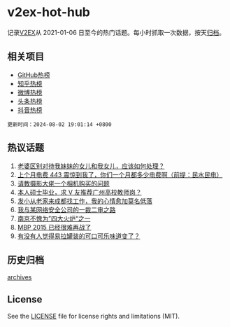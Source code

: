 # v2ex-hot-hub

 记录[V2EX](https://www.v2ex.com/)从 2021-01-06 日至今的热门话题。每小时抓取一次数据，按天[归档](archives)。
 
 ## 相关项目

- [GitHub热榜](https://github.com/it985/github-hot-hub)
- [知乎热榜](https://github.com/it985/zhihu-hot-hub)
- [微博热榜](https://github.com/it985/weibo-hot-hub)
- [头条热榜](https://github.com/it985/toutiao-hot-hub)
- [抖音热榜](https://github.com/it985/douyin-hot-hub)


 `更新时间：2024-08-02 19:01:14 +0800`

## 热议话题

1. [老婆区别对待我妹妹的女儿和我女儿，应该如何处理？](https://www.v2ex.com/t/1061982)
1. [上个月电费 443 震惊到我了，你们一个月都多少电费啊（前提：民水民电）](https://www.v2ex.com/t/1061951)
1. [请教摄影大佬一个相机购买的问题](https://www.v2ex.com/t/1061896)
1. [本人硕士毕业，求 V 友推荐广州高校教师岗？](https://www.v2ex.com/t/1061907)
1. [发小从老家来成都找工作，我的心情愈加莫名低落](https://www.v2ex.com/t/1061936)
1. [我与某网络安全公司的一裁二审之路](https://www.v2ex.com/t/1061925)
1. [南京不愧为”四大火炉“之一](https://www.v2ex.com/t/1061891)
1. [MBP 2015 已经很难再战了](https://www.v2ex.com/t/1062005)
1. [有没有人觉得易拉罐装的可口可乐味道变了？](https://www.v2ex.com/t/1061889)

## 历史归档

[archives](archives)

## License

See the [LICENSE](LICENSE) file for license rights and limitations (MIT).
